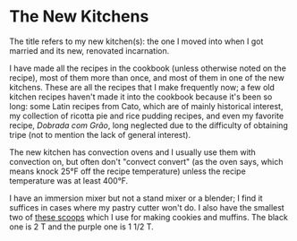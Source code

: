 # The New Kitchens

The title refers to my new kitchen(s): the one I moved into when I got married and its new, renovated incarnation.

I have made all the recipes in the cookbook (unless otherwise noted on the recipe), most of them more than once, and most of them in one of the new kitchens.  These are all the recipes that I make frequently now; a few old kitchen recipes haven't made it into the cookbook because it's been so long:  some Latin recipes from Cato, which are of mainly historical interest, my collection of ricotta pie and rice pudding recipes, and even my favorite recipe, *Dobrada com Grão*, long neglected due to the difficulty of obtaining tripe (not to mention the lack of general interest).

The new kitchen has convection ovens and I usually use them with convection on, but often don't "convect convert" (as the oven says, which means knock 25°F off the recipe temperature) unless the recipe temperature was at least 400°F.

I have an immersion mixer but not a stand mixer or a blender; I find it suffices in cases where my pastry cutter won't do.  I also have the smallest two of [these scoops](http://vollrath.com/NSF-Certified-Dishers-w/One-Piece-Color-Coded-Handles-1451.htm) which I use for making cookies and muffins.  The black one is 2 T and the purple one is 1 1/2 T.
